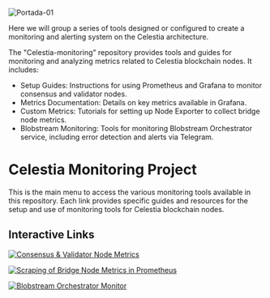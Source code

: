 ![Portada-01](https://github.com/Cumulo-pro/Celestia-monitoring/assets/2853158/d2ae76f1-7d33-429b-be4e-59f1b5c763f4)


Here we will group a series of tools designed or configured to create a monitoring and alerting system on the Celestia architecture.

The "Celestia-monitoring" repository provides tools and guides for monitoring and analyzing metrics related to Celestia blockchain nodes. It includes:

 - Setup Guides: Instructions for using Prometheus and Grafana to monitor consensus and validator nodes.
 - Metrics Documentation: Details on key metrics available in Grafana.
 - Custom Metrics: Tutorials for setting up Node Exporter to collect bridge node metrics.
 - Blobstream Monitoring: Tools for monitoring Blobstream Orchestrator service, including error detection and alerts via Telegram.

# Celestia Monitoring Project

This is the main menu to access the various monitoring tools available in this repository. Each link provides specific guides and resources for the setup and use of monitoring tools for Celestia blockchain nodes.

## Interactive Links

[![Consensus & Validator Node Metrics](https://img.shields.io/badge/-Consensus%20&%20Validator%20Node%20Metrics-0088CC?style=for-the-badge)](https://github.com/Cumulo-pro/Celestia-monitoring/blob/main/grafana_consensus%20/README.md)  

[![Scraping of Bridge Node Metrics in Prometheus](https://img.shields.io/badge/-Scraping%20of%20Bridge%20Node%20Metrics%20in%20Prometheus-0088CC?style=for-the-badge)](https://github.com/Cumulo-pro/Celestia-monitoring/blob/main/bridge-monitor/README.md)  

[![Blobstream Orchestrator Monitor](https://img.shields.io/badge/-Blobstream%20Orchestrator%20Monitor-0088CC?style=for-the-badge)](https://github.com/Cumulo-pro/Celestia-monitoring/blob/main/blobstream-monitor/Readme.md)
